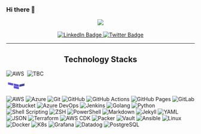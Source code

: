 ### Hi there 👋

<!--
**donovan-said/donovan-said** is a ✨ _special_ ✨ repository because its `README.md` (this file) appears on your GitHub profile.

Here are some ideas to get you started:

- 🔭 I’m currently working on ...
- 🌱 I’m currently learning ...
- 👯 I’m looking to collaborate on ...
- 🤔 I’m looking for help with ...
- 💬 Ask me about ...
- 📫 How to reach me: ...
- 😄 Pronouns: ...
- ⚡ Fun fact: ...
-->

<p align="center">
    <img src="https://media.giphy.com/media/v1.Y2lkPTc5MGI3NjExY3lycjQxdHduazdvaXVzbHg5MzJjdXc3NzI4d2NoN3JndW94NnhpOSZlcD12MV9pbnRlcm5hbF9naWZfYnlfaWQmY3Q9Zw/STx3VQPPCgvbzIKlw4/giphy.gif" width="300"/>
</p>
<p align="center"> 
    <a href="https://www.linkedin.com/in/donovansaid/">
        <img src="https://img.shields.io/badge/-linkedin-grey?style=flat&logo=linkedin&logoColor=blue" alt="LinkedIn Badge">
    </a>
    <a href="mailto:donovan.s.said@gmail.com">
        <img src="https://img.shields.io/badge/-Gmail-grey?style=flat&logo=gmail" alt="Twitter Badge"/>
    </a>
</p>

---

<h2 style="text-align: center;">Technology Stacks</h2>

<p>
<img src="https://img.shields.io/badge/-AWS-grey?style=flat&logo=amazonaws&logoColor=orange" title="AWS" alt="AWS" width="55" height="20"/>&nbsp;
<img src="https://img.shields.io/badge/-Azure-grey?style=flat&logo=microsoftazure&logoColor=blue" title="TBC" alt="TBC" width="55" height="20"/>&nbsp;

<img src="https://github.com/devicons/devicon/blob/master/icons/terraform/terraform-original.svg" title="TBC" alt="TBC" width="55" height="20"/>&nbsp;

</p>

![AWS](https://img.shields.io/badge/-AWS-grey?style=flat&logo=amazonaws&logoColor=orange)
![Azure](https://img.shields.io/badge/-Azure-grey?style=flat&logo=microsoftazure&logoColor=blue)
![Git](https://img.shields.io/badge/-git-grey?style=flat&logo=git)
![GitHub](https://img.shields.io/badge/-GitHub-grey?style=flat&logo=github&logoColor=white)
![GitHub Actions](https://img.shields.io/badge/-GitHub%20Actions-grey?style=flat&logo=githubactions&logoColor=white)
![GitHub Pages](https://img.shields.io/badge/-GitHub%20Pages-grey?style=flat&logo=githubpages&logoColor=white)
![GitLab](https://img.shields.io/badge/-GitLab-grey?style=flat&logo=gitlab)
![Bitbucket](https://img.shields.io/badge/-Bitbucket-grey?style=flat&logo=Bitbucket&logoColor=blue)
![Azure DevOps](https://img.shields.io/badge/-Azure%20DevOps-grey?style=flat&logo=azuredevops&logoColor=blue)
![Jenkins](https://img.shields.io/badge/-Jenkins-grey?style=flat&logo=jenkins&logoColor=white)
![Golang](https://img.shields.io/badge/-Golang-grey?style=flat&logo=go)
![Python](https://img.shields.io/badge/-Python-grey?style=flat&logo=python)
![Shell Scripting](https://img.shields.io/badge/-Shell%20Scripting-grey?style=flat&logo=gnubash&logoColor=white)
![ZSH](https://img.shields.io/badge/-zsh-grey?style=flat&logo=zsh&logoColor=white)
![PowerShell](https://img.shields.io/badge/-PowerShell-grey?style=flat&logo=powershell)
![Markdown](https://img.shields.io/badge/-Markdown-grey?style=flat&logo=markdown)
![Jekyll](https://img.shields.io/badge/-Jekyll-grey?style=flat&logo=jekyll)
![YAML](https://img.shields.io/badge/-YAML-grey?style=flat&logo=yaml)
![JSON](https://img.shields.io/badge/-JSON-grey?style=flat&logo=json)
![Terraform](https://img.shields.io/badge/-Terraform-grey?style=flat&logo=terraform)
![AWS CDK](https://img.shields.io/badge/-AWS%20CDK-grey?style=flat&logoColor=orange)
![Packer](https://img.shields.io/badge/-Packer-grey?style=flat&logo=packer)
![Vault](https://img.shields.io/badge/-Vault-grey?style=flat&logo=vault&logoColor=white)
![Ansible](https://img.shields.io/badge/-Ansible-grey?style=flat-square&logo=ansible)
![Linux](https://img.shields.io/badge/-Linux-grey?style=flat&logo=linux)
![Docker](https://img.shields.io/badge/-Docker-grey?style=flat&logo=docker)
![K8s](https://img.shields.io/badge/-K8s-grey?style=flat&logo=kubernetes)
![Grafana](https://img.shields.io/badge/-Grafana-grey?style=flat&logo=grafana)
![Datadog](https://img.shields.io/badge/-Datadog-grey?style=flat&logo=datadog)
![PostgreSQL](https://img.shields.io/badge/-PostgreSQL-grey?style=flat&logo=PostgreSQL)



<!--
https://shields.io/
https://simpleicons.org/
-->